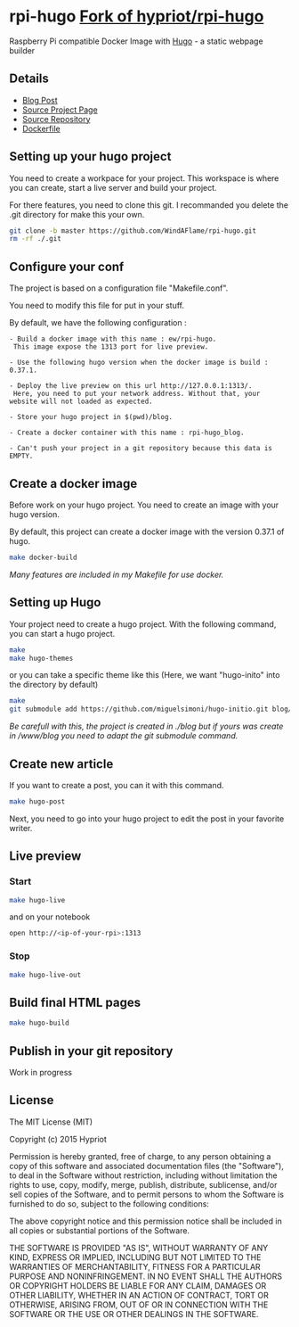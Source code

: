 # rpi-hugo [Fork of hypriot/rpi-hugo](https://github.com/hypriot/rpi-hugo)

Raspberry Pi compatible Docker Image with [Hugo](http://gohugo.io) - a static webpage builder

## Details
- [Blog Post](http://blog.hypriot.com/post/static-website-generation-on-steriods-with-docker/)
- [Source Project Page](https://github.com/hypriot)
- [Source Repository](https://github.com/hypriot/rpi-hugo)
- [Dockerfile](https://github.com/hypriot/rpi-hugo/blob/master/Dockerfile)

## Setting up your hugo project

You need to create a workpace for your project.
This workspace is where you can create, start a live server and build your project.

For there features, you need to clone this git.
I recommanded you delete the .git directory for make this your own.

```bash
git clone -b master https://github.com/WindAFlame/rpi-hugo.git
rm -rf ./.git
``` 

## Configure your conf

The project is based on a configuration file "Makefile.conf".

You need to modify this file for put in your stuff.

By default, we have the following configuration :

```
- Build a docker image with this name : ew/rpi-hugo.
 This image expose the 1313 port for live preview.
 
- Use the following hugo version when the docker image is build : 0.37.1.

- Deploy the live preview on this url http://127.0.0.1:1313/.
 Here, you need to put your network address. Without that, your website will not loaded as expected.

- Store your hugo project in $(pwd)/blog.

- Create a docker container with this name : rpi-hugo_blog.

- Can't push your project in a git repository because this data is EMPTY.
```

## Create a docker image

Before work on your hugo project. You need to create an image with your hugo version.

By default, this project can create a docker image with the version 0.37.1 of hugo.

```bash
make docker-build
```

_Many features are included in my Makefile for use docker._

## Setting up Hugo

Your project need to create a hugo project. With the following command, you can start a hugo project.

```bash
make
make hugo-themes
```
or you can take a specific theme like this (Here, we want "hugo-inito" into the directory by default)

```bash
make
git submodule add https://github.com/miguelsimoni/hugo-initio.git blog/themes/hugo-initio
```

*Be carefull with this, the project is created in ./blog but if yours was create in /www/blog you need to adapt the git submodule command.*

## Create new article

If you want to create a post, you can it with this command.

```bash
make hugo-post
```
Next, you need to go into your hugo project to edit the post in your favorite writer.

## Live preview

### Start

```bash
make hugo-live
```
and on your notebook

```bash
open http://<ip-of-your-rpi>:1313
```

### Stop

```bash
make hugo-live-out
```

## Build final HTML pages

```bash
make hugo-build
```

## Publish in your git repository

Work in progress

## License

The MIT License (MIT)

Copyright (c) 2015 Hypriot

Permission is hereby granted, free of charge, to any person obtaining a copy
of this software and associated documentation files (the "Software"), to deal
in the Software without restriction, including without limitation the rights
to use, copy, modify, merge, publish, distribute, sublicense, and/or sell
copies of the Software, and to permit persons to whom the Software is
furnished to do so, subject to the following conditions:

The above copyright notice and this permission notice shall be included in all
copies or substantial portions of the Software.

THE SOFTWARE IS PROVIDED "AS IS", WITHOUT WARRANTY OF ANY KIND, EXPRESS OR
IMPLIED, INCLUDING BUT NOT LIMITED TO THE WARRANTIES OF MERCHANTABILITY,
FITNESS FOR A PARTICULAR PURPOSE AND NONINFRINGEMENT. IN NO EVENT SHALL THE
AUTHORS OR COPYRIGHT HOLDERS BE LIABLE FOR ANY CLAIM, DAMAGES OR OTHER
LIABILITY, WHETHER IN AN ACTION OF CONTRACT, TORT OR OTHERWISE, ARISING FROM,
OUT OF OR IN CONNECTION WITH THE SOFTWARE OR THE USE OR OTHER DEALINGS IN THE
SOFTWARE.
